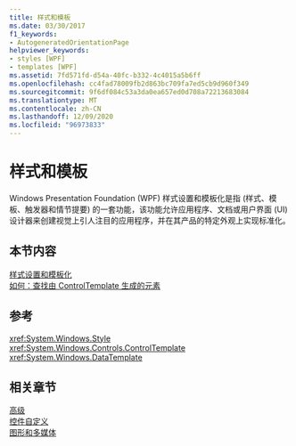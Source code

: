 ```yaml
---
title: 样式和模板
ms.date: 03/30/2017
f1_keywords:
- AutogeneratedOrientationPage
helpviewer_keywords:
- styles [WPF]
- templates [WPF]
ms.assetid: 7fd571fd-d54a-40fc-b332-4c4015a5b6ff
ms.openlocfilehash: cc4fad78009fb2d863bc709fa7ed5cb9d960f349
ms.sourcegitcommit: 9f6df084c53a3da0ea657ed0d708a72213683084
ms.translationtype: MT
ms.contentlocale: zh-CN
ms.lasthandoff: 12/09/2020
ms.locfileid: "96973833"
---
```

# <a name="styles-and-templates"></a>样式和模板
Windows Presentation Foundation (WPF) 样式设置和模板化是指 (样式、模板、触发器和情节提要) 的一套功能，该功能允许应用程序、文档或用户界面 (UI) 设计器来创建视觉上引人注目的应用程序，并在其产品的特定外观上实现标准化。  
  
## <a name="in-this-section"></a>本节内容  
 [样式设置和模板化](/dotnet/desktop-wpf/fundamentals/styles-templates-overview)  
  [如何：查找由 ControlTemplate 生成的元素](how-to-find-controltemplate-generated-elements.md)  
  
## <a name="reference"></a>参考  
 <xref:System.Windows.Style>  
  <xref:System.Windows.Controls.ControlTemplate>  
  <xref:System.Windows.DataTemplate>  
  
## <a name="related-sections"></a>相关章节  
 [高级](../advanced/index.md)  
  [控件自定义](control-customization.md)  
  [图形和多媒体](../graphics-multimedia/index.md)
